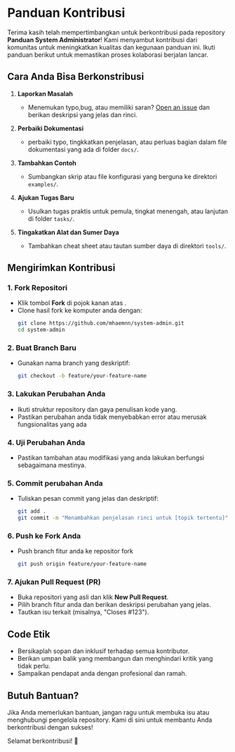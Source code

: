 # Panduan Kontribusi

Terima kasih telah mempertimbangkan untuk berkontribusi pada repository **Panduan System Administrator**! Kami menyambut kontribusi dari komunitas untuk meningkatkan kualitas dan kegunaan panduan ini. Ikuti panduan berikut untuk memastikan proses kolaborasi berjalan lancar.

## **Cara Anda Bisa Berkonstribusi**

1. **Laporkan Masalah**
   - Menemukan typo,bug, atau memiliki saran? [Open an issue](https://github.com/system-admin/issues) dan berikan deskripsi yang jelas dan rinci.
2. **Perbaiki Dokumentasi**
   - perbaiki typo, tingkkatkan penjelasan, atau perluas bagian dalam file dokumentasi yang ada di folder `docs/`.

3. **Tambahkan Contoh**
   - Sumbangkan skrip atau file konfigurasi yang berguna ke direktori `examples/`.

4. **Ajukan Tugas Baru**
   - Usulkan tugas praktis untuk pemula, tingkat menengah, atau lanjutan di folder `tasks/`.

5. **Tingakatkan Alat dan Sumer Daya**
   - Tambahkan cheat sheet atau tautan sumber daya di direktori `tools/`.

## **Mengirimkan Kontribusi**

### 1. Fork  Repositori
- Klik tombol  **Fork** di pojok kanan atas .
- Clone hasil fork ke komputer anda dengan:
  ```bash
  git clone https://github.com/mhaemnn/system-admin.git
  cd system-admin
  ```

### 2. Buat Branch Baru
- Gunakan nama branch yang deskriptif:
  ```bash
  git checkout -b feature/your-feature-name
  ```

### 3. Lakukan Perubahan Anda
- Ikuti struktur repository dan gaya penulisan kode yang.
- Pastikan perubahan anda tidak menyebabkan error atau merusak fungsionalitas yang ada

### 4. Uji Perubahan Anda
- Pastikan tambahan atau modifikasi yang anda lakukan berfungsi sebagaimana mestinya.

### 5. Commit perubahan Anda
- Tuliskan pesan commit yang jelas dan deskriptif:
  ```bash
  git add .
  git commit -m "Menambahkan penjelasan rinci untuk [topik tertentu]"
  ```

### 6. Push ke Fork Anda
- Push branch fitur anda ke repositor fork
  ```bash
  git push origin feature/your-feature-name
  ```

### 7. Ajukan Pull Request (PR)
- Buka repositori yang asli dan klik **New Pull Request**.
- Pilih branch fitur anda dan berikan deskripsi perubahan yang jelas.
- Tautkan isu terkait (misalnya, "Closes #123").

## **Code Etik**

- Bersikaplah sopan dan inklusif terhadap semua kontributor.
- Berikan umpan balik yang membangun dan menghindari kritik yang tidak perlu.
- Sampaikan pendapat anda dengan profesional dan ramah.


## **Butuh Bantuan?**

Jika Anda memerlukan bantuan, jangan ragu untuk membuka isu atau menghubungi pengelola repository. Kami di sini untuk membantu Anda berkontribusi dengan sukses!

Selamat berkontribusi! 🚀
